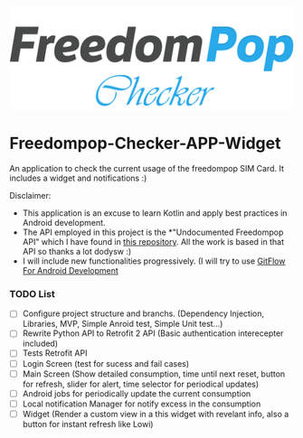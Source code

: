 
![Logo](https://github.com/elloza/Freedompop-Checker-APP-Widget/blob/master/Images/Freedompop_logo.png)

# Freedompop-Checker-APP-Widget
An application to check the current usage of the freedompop SIM Card. It includes a widget and notifications :)

Disclaimer:

- This application is an excuse to learn Kotlin and apply best practices in Android development.
- The API employed in this project is the *"Undocumented Freedompop API" which I have found in [this repository](https://github.com/dodysw/fpopclient). All the work is based in that API so thanks a lot dodysw :)
- I will include new functionalities progressively. (I will try to use [GitFlow For Android Development](https://riggaroo.co.za/using-git-flow-for-android-development/)

### TODO List

- [ ] Configure project structure and branchs. (Dependency Injection, Libraries, MVP, Simple Anroid test, Simple Unit test...)
- [ ] Rewrite Python API to Retrofit 2 API (Basic authentication interecepter included)
- [ ] Tests Retrofit API
- [ ] Login Screen (test for sucess and fail cases)
- [ ] Main Screen (Show detailed consumption, time until next reset, button for refresh, slider for alert, time selector for periodical updates)
- [ ] Android jobs for periodically update the current consumption
- [ ] Local notification Manager for notify excess in the consumption
- [ ] Widget (Render a custom view in a this widget with revelant info, also a button for instant refresh like Lowi)

